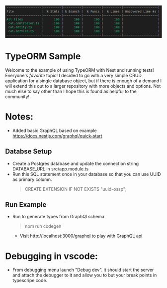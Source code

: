 <p align="center">
  <img src="./testCoverage.png"/>
</p>

# TypeORM Sample

Welcome to the example of using TypeORM with Nest and running tests! Everyone's _favorite_ topic! I decided to go with a very simple CRUD application for a single database object, but if there is enough of a demand I will extend this out to a larger repository with more objects and options. Not much else to say other than I hope this is found as helpful to the community!

# Notes:

- Added basic GraphQL based on example https://docs.nestjs.com/graphql/quick-start

## Databse Setup

- Create a Postgres database and update the connection string DATABASE_URL in src/app.module.ts
- Run this SQL statement once in your database so that you can use UUID as primary column.
  > CREATE EXTENSION IF NOT EXISTS "uuid-ossp";

## Run Example

- Run to generate types from GraphQl schema
  > npm run codegen
  - Visit http://localhost:3000/graphql to play with GraphQL api

# Debugging in vscode:

- From debugging menu launch "Debug dev". it should start the server and attach the debugger to it and allow you to but your break points in typescripe code.
